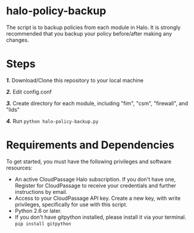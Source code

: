 # halo-policy-backup

The script is to backup policies from each module in Halo. It is strongly recommended that you backup your policy before/after making any changes. 

# Steps 
***1.*** Download/Clone this repository to your local machine

***2.*** Edit config.conf

***3.*** Create directory for each module, including "fim", "csm", "firewall", and "lids"

***4.*** Run `python halo-policy-backup.py`

# Requirements and Dependencies

To get started, you must have the following privileges and software resources:

* An active CloudPassage Halo subscription. If you don't have one, Register for CloudPassage to receive your credentials and further instructions by email.
* Access to your CloudPassage API key. Create a new key, with write privileges, specifically for use with this script.
* Python 2.6 or later. 
* If you don't have gitpython installed, please install it via your terminal.
  `pip install gitpython`
